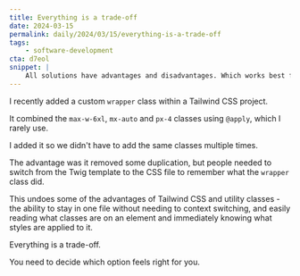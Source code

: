 ```yaml
---
title: Everything is a trade-off
date: 2024-03-15
permalink: daily/2024/03/15/everything-is-a-trade-off
tags:
    - software-development
cta: d7eol
snippet: |
    All solutions have advantages and disadvantages. Which works best for you?
---
```


I recently added a custom `wrapper` class within a Tailwind CSS project.

It combined the `max-w-6xl`, `mx-auto` and `px-4` classes using `@apply`, which I rarely use.

I added it so we didn't have to add the same classes multiple times.

The advantage was it removed some duplication, but people needed to switch from the Twig template to the CSS file to remember what the `wrapper` class did.

This undoes some of the advantages of Tailwind CSS and utility classes - the ability to stay in one file without needing to context switching, and easily reading what classes are on an element and immediately knowing what styles are applied to it.

Everything is a trade-off.

You need to decide which option feels right for you.
